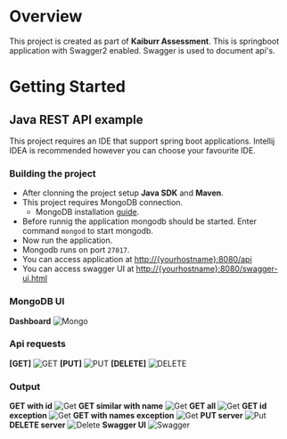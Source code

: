 # Overview

This project is created as part of **Kaiburr Assessment**. This is springboot application with Swagger2 enabled. Swagger is used to document api's.

# Getting Started

## Java REST API example

This project requires an IDE that support spring boot applications. Intellij IDEA is recommended however you can choose your favourite IDE.

### Building the project

* After clonning the project setup **Java SDK** and **Maven**.
* This project requires MongoDB connection.
    * MongoDB installation [guide](https://www.mongodb.com/docs/manual/installation/).
* Before runnig the application mongodb should be started. Enter command  ```mongod``` to start mongodb.
* Now run the application.
* Mongodb runs on port ```27017```.
* You can access application at <http://{yourhostname}:8080/api>
* You can access swagger UI at <http://{yourhostname}:8080/swagger-ui.html>
### MongoDB UI
**Dashboard**
![Mongo](https://github.com/shanureddy4/KaiburrServer/blob/master/Screenshots/Mongodb.png)

### Api requests
**[GET]**
![GET](https://github.com/shanureddy4/KaiburrServer/blob/master/Screenshots/getswagger.png)
**[PUT]**
![PUT](https://github.com/shanureddy4/KaiburrServer/blob/master/Screenshots/put%20swagger.png)
**[DELETE]**
![DELETE](https://github.com/shanureddy4/KaiburrServer/blob/master/Screenshots/Delete%20swagger.png)



### Output
**GET with id**
![Get](https://github.com/shanureddy4/KaiburrServer/blob/master/Screenshots/GET.png)
**GET similar with name**
![Get](https://github.com/shanureddy4/KaiburrServer/blob/master/Screenshots/getsimilar%20with%20name.png)
**GET all**
![Get](https://github.com/shanureddy4/KaiburrServer/blob/master/Screenshots/GETALL.png)
**GET id exception**
![Get](https://github.com/shanureddy4/KaiburrServer/blob/master/Screenshots/GetIDException.png)
**GET with names exception**
![Get](https://github.com/shanureddy4/KaiburrServer/blob/master/Screenshots/similarnameException.png)
**PUT server**
![Put](https://github.com/shanureddy4/KaiburrServer/blob/master/Screenshots/PUT.png)
**DELETE server**
![Delete](https://github.com/shanureddy4/KaiburrServer/blob/master/Screenshots/DELETE.png)
**Swagger UI**
![Swagger](https://github.com/shanureddy4/KaiburrServer/blob/master/Screenshots/swagger.png)
